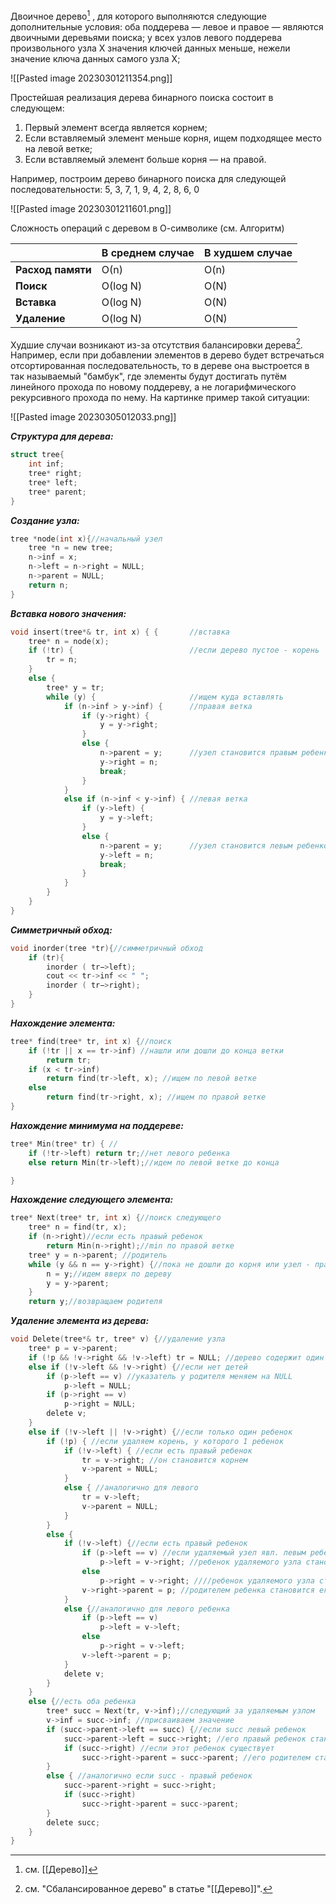 Двоичное дерево[^1] , для которого выполняются следующие дополнительные условия: оба поддерева — левое и правое — являются двоичными деревьями поиска; у всех узлов левого поддерева произвольного узла X значения ключей данных меньше, нежели значение ключа данных самого узла X;

![[Pasted image 20230301211354.png]]

Простейшая реализация дерева бинарного поиска состоит в следующем:

1. Первый элемент всегда является корнем;
2. Если вставляемый элемент меньше корня, ищем подходящее место на левой ветке;
3. Если вставляемый элемент больше корня — на правой.

Например, построим дерево бинарного поиска для следующей последовательности: 
5, 3, 7, 1, 9, 4, 2, 8, 6, 0

![[Pasted image 20230301211601.png]] 

Сложность операций с деревом в О-символике (см. Алгоритм)

|                   | **В среднем случае** | **В худшем случае** |
| ----------------- | -------------------- | ------------------- |
| **Расход памяти** | О(n)                 | O(n)                |
| **Поиск**         | О(log N)             | O(N)                |
| **Вставка**       | О(log N)             | O(N)                |
| **Удаление**                  |        O(log N)              |           O(N)          |

Худшие случаи возникают из-за отсутствия балансировки дерева[^2]. Например, если при добавлении элементов в дерево будет встречаться отсортированная последовательность, то в дереве она выстроется в так называемый "бамбук", где элементы будут достигать путём линейного прохода по новому поддереву, а не логарифмического рекурсивного прохода по нему. На картинке пример такой ситуации: 

![[Pasted image 20230305012033.png]]

***Структура для дерева:***

```C
struct tree{
	int inf;
	tree* right;
	tree* left;
	tree* parent;	
}
```

***Создание узла:***

```C
tree *node(int x){//начальный узел
	tree *n = new tree;
	n->inf = x;
	n->left = n->right = NULL;
	n->parent = NULL;
	return n;
}
```

***Вставка нового значения:***

```C
void insert(tree*& tr, int x) { {       //вставка
    tree* n = node(x);
    if (!tr) {                          //если дерево пустое - корень
        tr = n;
    }
    else {
        tree* y = tr;
        while (y) {                     //ищем куда вставлять
            if (n->inf > y->inf) {      //правая ветка
                if (y->right) {
                    y = y->right;
                }
                else {
                    n->parent = y;      //узел становится правым ребенком
                    y->right = n;
                    break;
                }
            }
            else if (n->inf < y->inf) { //левая ветка
                if (y->left) {
                    y = y->left;
                }
                else {
                    n->parent = y;      //узел становится левым ребенком
                    y->left = n;
                    break;
                }
            }
        }
    }
}
```

***Симметричный обход:***

```C
void inorder(tree *tr){//симметричный обход
	if (tr){
		inorder ( tr−>left);
		cout << tr->inf << " ";
		inorder ( tr−>right);
	}
}
```

***Нахождение элемента:***

```C 
tree* find(tree* tr, int x) {//поиск
    if (!tr || x == tr->inf) //нашли или дошли до конца ветки
        return tr;
    if (x < tr->inf)
        return find(tr->left, x); //ищем по левой ветке
    else
        return find(tr->right, x); //ищем по правой ветке
}
```

***Нахождение минимума на поддереве:***

```C
tree* Min(tree* tr) { //
    if (!tr->left) return tr;//нет левого ребенка
    else return Min(tr->left);//идем по левой ветке до конца

}
```

***Нахождение следующего элемента:***

```C
tree* Next(tree* tr, int x) {//поиск следующего
    tree* n = find(tr, x);
    if (n->right)//если есть правый ребенок
        return Min(n->right);//min по правой ветке
    tree* y = n->parent; //родитель
    while (y && n == y->right) {//пока не дошли до корня или узел - правый ребенок
        n = y;//идем вверх по дереву
        y = y->parent;
    }
    return y;//возвращаем родителя
```

***Удаление элемента из дерева:***

```C
void Delete(tree*& tr, tree* v) {//удаление узла
    tree* p = v->parent;
    if (!p && !v->right && !v->left) tr = NULL; //дерево содержит один узел
    else if (!v->left && !v->right) {//если нет детей
        if (p->left == v) //указатель у родителя меняем на NULL
            p->left = NULL;
        if (p->right == v)
            p->right = NULL;
        delete v;
    }
    else if (!v->left || !v->right) {//если только один ребенок
        if (!p) { //если удаляем корень, у которого 1 ребенок
            if (!v->left) { //если есть правый ребенок
                tr = v->right; //он становится корнем
                v->parent = NULL;
            }
            else { //аналогично для левого
                tr = v->left;
                v->parent = NULL;
            }
        }
        else {
            if (!v->left) {//если есть правый ребенок
                if (p->left == v) //если удаляемый узел явл. левым ребенком
                    p->left = v->right; //ребенок удаляемого узла становится левым ребенком своего "деда"
                else
                    p->right = v->right; ////ребенок удаляемого узла становится правым ребенком своего "деда"
                v->right->parent = p; //родителем ребенка становится его "дед"
            }
            else {//аналогично для левого ребенка
                if (p->left == v)
                    p->left = v->left;
                else
                    p->right = v->left;
                v->left->parent = p;
            }
            delete v;
        }
    }
    else {//есть оба ребенка
        tree* succ = Next(tr, v->inf);//следующий за удаляемым узлом
        v->inf = succ->inf; //присваиваем значение
        if (succ->parent->left == succ) {//если succ левый ребенок
            succ->parent->left = succ->right; //его правый ребенок становится левым ребенком своего "деда"
            if (succ->right) //если этот ребенок существует
                succ->right->parent = succ->parent; //его родителем становится "дед"
        }
        else { //аналогично если succ - правый ребенок
            succ->parent->right = succ->right;
            if (succ->right)
                succ->right->parent = succ->parent;
        }
        delete succ;
    }
}
```

[^1]: см. [[Дерево]] 
[^2]: см. "Сбалансированное дерево" в статье "[[Дерево]]".